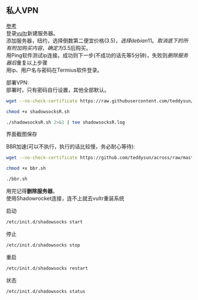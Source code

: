 ## 私人VPN
[参考](https://github.com/yukaiji/buildVpn)  
登录[vultr](www.vultr.com)新建服务器。  
添加服务器，纽约，选择倒数第二便宜价格(3.5$)，选择debian11。  
取消底下的所有附加购买内容，确定为3.5$后购买。  
用Ping软件测试ip连接。成功则下一步(不成功的话先等5分钟)，失败则*删除服务器后*重复以上步骤  
用ip、用户名与密码在Termius软件登录。

部署VPN:  
部署时，只有密码自行设置，其他全部默认。  
```zsh
wget --no-check-certificate https://raw.githubusercontent.com/teddysun/shadowsocks_install/master/shadowsocksR.sh
```
```zsh
chmod +x shadowsocksR.sh
```
```zsh
./shadowsocksR.sh 2>&1 | tee shadowsocksR.log
```
界面截图保存  

BBR加速(可以不执行，执行的话比较慢，务必耐心等待):  
```zsh
wget --no-check-certificate https://github.com/teddysun/across/raw/master/bbr.sh
```
```zsh
chmod +x bbr.sh
```
```zsh
./bbr.sh
```
用完记得**删除服务器**。  
使用Shadowrocket连接，连不上就去vultr重装系统

启动
```zsh
/etc/init.d/shadowsocks start
```
停止
```zsh
/etc/init.d/shadowsocks stop
```
重启
```zsh
/etc/init.d/shadowsocks restart
```
状态
```zsh
/etc/init.d/shadowsocks status
```
